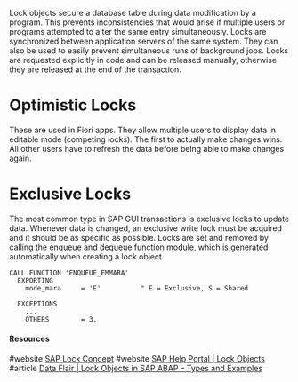 Lock objects secure a database table during data modification by a program. This prevents inconsistencies that would arise if multiple users or programs attempted to alter the same entry simultaneously.
Locks are synchronized between application servers of the same system. They can also be used to easily prevent simultaneous runs of background jobs. Locks are requested explicitly in code and can be released manually, otherwise they are released at the end of the transaction.
# Optimistic Locks
These are used in Fiori apps. They allow multiple users to display data in editable mode (competing locks). The first to actually make changes wins. All other users have to refresh the data before being able to make changes again. 
# Exclusive Locks
The most common type in SAP GUI transactions is exclusive locks to update data. Whenever data is changed, an exclusive write lock must be acquired and it should be as specific as possible.
Locks are set and removed by calling the enqueue and dequeue function module, which is generated automatically when creating a lock object.
```abap
CALL FUNCTION 'ENQUEUE_EMMARA'
  EXPORTING
    mode_mara     = 'E'          " E = Exclusive, S = Shared
    ...
  EXCEPTIONS
	...
    OTHERS        = 3.
```
#### Resources
#website [SAP Lock Concept](https://help.sap.com/docs/ABAP_PLATFORM_NEW/6568469cf5a1460a8d85c58b83d21ec2/47df116e6abf296fe10000000a42189b.html?locale=en-US)
#website [SAP Help Portal | Lock Objects](https://help.sap.com/docs/ABAP_PLATFORM_NEW/ec1c9c8191b74de98feb94001a95dd76/cf21eea5446011d189700000e8322d00.html?locale=en-US)
#article [Data Flair | Lock Objects in SAP ABAP – Types and Examples](https://data-flair.training/blogs/lock-objects-in-sap-abap-types-and-examples/)